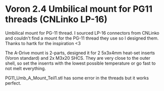 # Voron 2.4 Umbilical mount for PG11 threads (CNLinko LP-16)

Umbilical mount for PG-11 thread. I sourced LP-16 connectors from CNLinko and couldn't find a mount for the PG-11 thread they use so I designed them. 
Thanks to hartk for the inspiration <3

The A-Drive mount is 2-parts, designed it for 2 5x3x4mm heat-set inserts (Voron standard) and 2x M3x20 SHCS. They are very close to the outer shell,
so set the inserrts with the lowest possible temperature or go fast to not melt everything.

PG11_Umb_A_Mount_Teil1.stl has some error in the threads but it works perfect.
